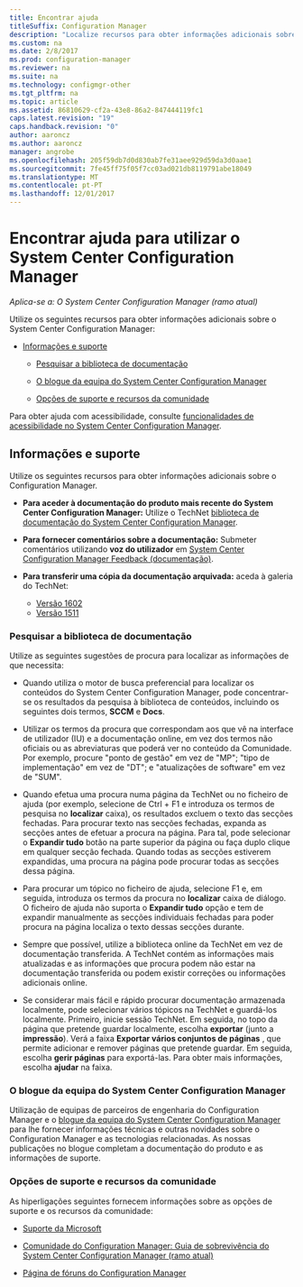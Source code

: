 ```yaml
---
title: Encontrar ajuda
titleSuffix: Configuration Manager
description: "Localize recursos para obter informações adicionais sobre o System Center Configuration Manager."
ms.custom: na
ms.date: 2/8/2017
ms.prod: configuration-manager
ms.reviewer: na
ms.suite: na
ms.technology: configmgr-other
ms.tgt_pltfrm: na
ms.topic: article
ms.assetid: 86810629-cf2a-43e8-86a2-847444119fc1
caps.latest.revision: "19"
caps.handback.revision: "0"
author: aaroncz
ms.author: aaroncz
manager: angrobe
ms.openlocfilehash: 205f59db7d0d830ab7fe31aee929d59da3d0aae1
ms.sourcegitcommit: 7fe45ff75f05f7cc03ad021db8119791abe18049
ms.translationtype: MT
ms.contentlocale: pt-PT
ms.lasthandoff: 12/01/2017
---
```

# <a name="find-help-for-using-system-center-configuration-manager"></a>Encontrar ajuda para utilizar o System Center Configuration Manager

*Aplica-se a: O System Center Configuration Manager (ramo atual)*

Utilize os seguintes recursos para obter informações adicionais sobre o System Center Configuration Manager:  

-   [Informações e suporte](#bkmk_Info)  

    -   [Pesquisar a biblioteca de documentação](#BKMK_SearchTips)  

    -   [O blogue da equipa do System Center Configuration Manager](#BKMK_ProductGroupBlog)  
    -   [Opções de suporte e recursos da comunidade](#BKMK_SupportOptions)

  Para obter ajuda com acessibilidade, consulte [funcionalidades de acessibilidade no System Center Configuration Manager](../../core/understand/accessibility-features.md).

##  <a name="bkmk_Info"></a> Informações e suporte  
 Utilize os seguintes recursos para obter informações adicionais sobre o Configuration Manager.  

-   **Para aceder à documentação do produto mais recente do System Center Configuration Manager:** Utilize o TechNet [biblioteca de documentação do System Center Configuration Manager](http://go.microsoft.com/fwlink/p/?LinkId=691974).

-   **Para fornecer comentários sobre a documentação:** Submeter comentários utilizando **voz do utilizador** em [System Center Configuration Manager Feedback (documentação)](https://configurationmanager.uservoice.com/forums/300492-ideas/category/112371-documentation).  

-   **Para transferir uma cópia da documentação arquivada:** aceda à galeria do TechNet:

    - [Versão 1602](https://gallery.technet.microsoft.com/documentation-for-system-ea90eaf1)
    - [Versão 1511](https://gallery.technet.microsoft.com/documentation-for-system-ea90eaf1)

###  <a name="BKMK_SearchTips"></a> Pesquisar a biblioteca de documentação  
 Utilize as seguintes sugestões de procura para localizar as informações de que necessita:  

-   Quando utiliza o motor de busca preferencial para localizar os conteúdos do System Center Configuration Manager, pode concentrar-se os resultados da pesquisa à biblioteca de conteúdos, incluindo os seguintes dois termos, **SCCM** e **Docs**.

-   Utilizar os termos da procura que correspondam aos que vê na interface de utilizador (IU) e a documentação online, em vez dos termos não oficiais ou as abreviaturas que poderá ver no conteúdo da Comunidade. Por exemplo, procure "ponto de gestão" em vez de "MP"; "tipo de implementação" em vez de "DT"; e "atualizações de software" em vez de "SUM".  

-   Quando efetua uma procura numa página da TechNet ou no ficheiro de ajuda (por exemplo, selecione de Ctrl + F1 e introduza os termos de pesquisa no **localizar** caixa), os resultados excluem o texto das secções fechadas. Para procurar texto nas secções fechadas, expanda as secções antes de efetuar a procura na página. Para tal, pode selecionar o **Expandir tudo** botão na parte superior da página ou faça duplo clique em qualquer secção fechada. Quando todas as secções estiverem expandidas, uma procura na página pode procurar todas as secções dessa página.  

-   Para procurar um tópico no ficheiro de ajuda, selecione F1 e, em seguida, introduza os termos da procura no **localizar** caixa de diálogo. O ficheiro de ajuda não suporta o **Expandir tudo** opção e tem de expandir manualmente as secções individuais fechadas para poder procura na página localiza o texto dessas secções durante.  

-   Sempre que possível, utilize a biblioteca online da TechNet em vez de documentação transferida. A TechNet contém as informações mais atualizadas e as informações que procura podem não estar na documentação transferida ou podem existir correções ou informações adicionais online.  

-   Se considerar mais fácil e rápido procurar documentação armazenada localmente, pode selecionar vários tópicos na TechNet e guardá-los localmente. Primeiro, inicie sessão TechNet. Em seguida, no topo da página que pretende guardar localmente, escolha **exportar** (junto a **impressão**). Verá a faixa **Exportar vários conjuntos de páginas** , que permite adicionar e remover páginas que pretende guardar. Em seguida, escolha **gerir páginas** para exportá-las. Para obter mais informações, escolha **ajudar** na faixa.  

###  <a name="BKMK_ProductGroupBlog"></a> O blogue da equipa do System Center Configuration Manager  
 Utilização de equipas de parceiros de engenharia do Configuration Manager e o [blogue da equipa do System Center Configuration Manager](http://go.microsoft.com/fwlink/?LinkId=191941) para lhe fornecer informações técnicas e outras novidades sobre o Configuration Manager e as tecnologias relacionadas. As nossas publicações no blogue completam a documentação do produto e as informações de suporte.  

###  <a name="BKMK_SupportOptions"></a> Opções de suporte e recursos da comunidade  
 As hiperligações seguintes fornecem informações sobre as opções de suporte e os recursos da comunidade:  

-   [Suporte da Microsoft](http://go.microsoft.com/fwlink/?LinkId=243064)  

-   [Comunidade do Configuration Manager: Guia de sobrevivência do System Center Configuration Manager (ramo atual)](http://social.technet.microsoft.com/wiki/contents/articles/33035.system-center-configuration-manager-current-branch-survival-guide.aspx )  

-   [Página de fóruns do Configuration Manager](https://social.technet.microsoft.com/Forums/en-US/home?category=ConfigMgrCB)  
